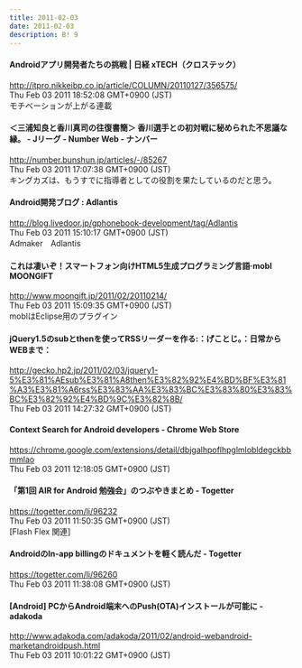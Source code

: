 ```yaml
---
title: 2011-02-03
date: 2011-02-03
description: B! 9
---
```


#### Androidアプリ開発者たちの挑戦 | 日経 xTECH（クロステック）
http://itpro.nikkeibp.co.jp/article/COLUMN/20110127/356575/<br>
Thu Feb 03 2011 18:52:08 GMT+0900 (JST)<br>
モチベーションが上がる連載


#### ＜三浦知良と香川真司の往復書簡＞ 香川選手との初対戦に秘められた不思議な縁。 - Jリーグ - Number Web - ナンバー
http://number.bunshun.jp/articles/-/85267<br>
Thu Feb 03 2011 17:07:38 GMT+0900 (JST)<br>
キングカズは、もうすでに指導者としての役割を果たしているのだと思う。


#### Android開発ブログ : Adlantis
http://blog.livedoor.jp/gphonebook-development/tag/Adlantis<br>
Thu Feb 03 2011 15:10:17 GMT+0900 (JST)<br>
Admaker　Adlantis


#### これは凄いぞ！スマートフォン向けHTML5生成プログラミング言語·mobl MOONGIFT
http://www.moongift.jp/2011/02/20110214/<br>
Thu Feb 03 2011 15:09:35 GMT+0900 (JST)<br>
moblはEclipse用のプラグイン


#### jQuery1.5のsubとthenを使ってRSSリーダーを作る:</gecko>：げことじ。：日常からWEBまで：
http://gecko.hp2.jp/2011/02/03/jquery1-5%E3%81%AEsub%E3%81%A8then%E3%82%92%E4%BD%BF%E3%81%A3%E3%81%A6rss%E3%83%AA%E3%83%BC%E3%83%80%E3%83%BC%E3%82%92%E4%BD%9C%E3%82%8B/<br>
Thu Feb 03 2011 14:27:32 GMT+0900 (JST)<br>


#### Context Search for Android developers - Chrome Web Store
https://chrome.google.com/extensions/detail/dbjgalhpoflhpglmlobldegckbbmmlao<br>
Thu Feb 03 2011 12:18:05 GMT+0900 (JST)<br>


#### 「第1回 AIR for Android 勉強会」のつぶやきまとめ - Togetter
https://togetter.com/li/96232<br>
Thu Feb 03 2011 11:50:35 GMT+0900 (JST)<br>
[Flash Flex 関連]


#### AndroidのIn-app billingのドキュメントを軽く読んだ - Togetter
https://togetter.com/li/96260<br>
Thu Feb 03 2011 11:38:08 GMT+0900 (JST)<br>


#### [Android] PCからAndroid端末へのPush(OTA)インストールが可能に - adakoda
http://www.adakoda.com/adakoda/2011/02/android-webandroid-marketandroidpush.html<br>
Thu Feb 03 2011 10:01:22 GMT+0900 (JST)<br>


